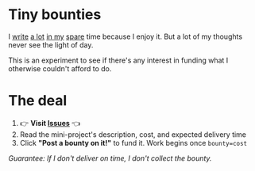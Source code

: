 # Tiny bounties

I [write](https://blog.okturtles.com) [a lot](https://fixingtao.com) [in my](https://gist.github.com/taoeffect) [spare](https://www.taoeffect.com/blog/) time because I enjoy it. But a lot of my thoughts never see the light of day.

This is an experiment to see if there's any interest in funding what I otherwise couldn't afford to do.

# The deal

1. :point_right: **Visit [Issues](https://github.com/taoeffect/tiny-bounties/issues)** :point_left:
2. Read the mini-project's description, cost, and expected delivery time
3. Click **"Post a bounty on it!"** to fund it. Work begins once `bounty=cost`

*Guarantee: If I don't deliver on time, I don't collect the bounty.*
